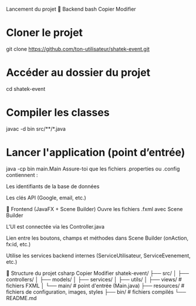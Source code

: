  Lancement du projet
🧱 Backend
bash
Copier
Modifier
# Cloner le projet
git clone https://github.com/ton-utilisateur/shatek-event.git

# Accéder au dossier du projet
cd shatek-event

# Compiler les classes
javac -d bin src/**/*.java

# Lancer l'application (point d’entrée)
java -cp bin main.Main
Assure-toi que les fichiers .properties ou .config contiennent :

Les identifiants de la base de données

Les clés API (Google, email, etc.)

🎨 Frontend (JavaFX + Scene Builder)
Ouvre les fichiers .fxml avec Scene Builder

L'UI est connectée via les Controller.java

Lien entre les boutons, champs et méthodes dans Scene Builder (onAction, fx:id, etc.)

Utilise les services backend internes (ServiceUtilisateur, ServiceEvenement, etc.)

📁 Structure du projet
csharp
Copier
Modifier
shatek-event/
├── src/
│   ├── controllers/
│   ├── models/
│   ├── services/
│   ├── utils/
│   ├── views/            # fichiers FXML
│   └── main/             # point d'entrée (Main.java)
├── resources/            # fichiers de configuration, images, styles
├── bin/                  # fichiers compilés
└── README.md

